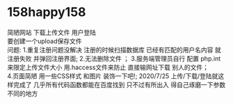   # 158happy158
  简陋网站  下载上传文件   用户登陆  
  要创建一个upload保存文件  
  问题:
  1.重复注册问题没解决   注册的时候扫描数据库  已经有匹配的用户名内容 就注册失败 并弹回注册界面;
  2.无法删除文件  ；
  3.服务端管理员自行 配置 php.int来限定上传文件大小    用.haccess文件来防止 直接输网址下载 别人的文件；  
  4.页面简陋   用一些CSS样式 和图片 装饰一下吧!;
  2020/7/25
  上传/下载/登陆就这样完成了 几乎所有代码函数都能在百度找到  只不过有所出入  得自己琢磨一下参数不同的地方  
  
